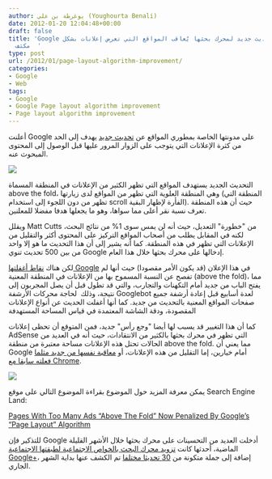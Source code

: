 ```yaml
---
author: يوغرطة بن علي (Youghourta Benali)
date: 2012-01-20 12:04:48+00:00
draft: false
title: 'Google تعلن عن تحديث جديد لمحرك بحثها يُعاقب المواقع التي تعرض إعلانات بشكل
  مكثف  '
type: post
url: /2012/01/page-layout-algorithm-improvement/
categories:
- Google
- Web
tags:
- Google
- Google Page layout algorithm improvement
- Page layout algorithm improvement
---
```


أعلنت Google على مدونتها الخاصة بمطوري المواقع عن [تحديث جديد](http://googlewebmastercentral.blogspot.com/2012/01/page-layout-algorithm-improvement.html) يهدف إلى الحد من كثرة الإعلانات التي يتوجب على الزوار المرور عليها قبل الوصول إلى المحتوى المبحوث عنه.




[![](https://www.it-scoop.com/wp-content/uploads/2012/01/google-logo.jpg)
](https://www.it-scoop.com/wp-content/uploads/2012/01/google-logo.jpg)




التحديث الجديد يستهدف المواقع التي تظهر الكثير من الإعلانات في المنطقة المسماة above the fold، وهي المنطقة العلوية التي تظهر من المواقع لدى زيارتها (المنطقة التي تظهر من دون اللجوء إلى استخدام scroll الفأرة لإظهار البقية). حيث أن هذه المنطقة تعرف نسبة نقر أعلى مما سواها، وهو ما يجعلها هدفا مفضلا للمعلنين.




ويقلل Matt Cutts من "خطورة" التعديل، حيث أنه لن يمس سوى 1% من نتائج البحث، لكنه في المقابل يطلب من أصحاب المواقع التركيز على المحتوى أكثر والتقليل من الإعلانات التي تظهر في هذه المنطقة. كما أنه يشير إلى أن هذا التحديث ما هو إلا واحد من بين 500 تحديث تنوي Google إدخالها على محرك بحثها خلال هذا العام.




لكن هناك [نقاط أغفلتها Google](http://www.ghacks.net/2012/01/20/to-many-ads-above-the-fold-are-bad-says-google/) في هذا الإعلان (قد يكون الأمر مقصودا) حيث أنها لم تفصح عن النسبة المسموح بها من الإعلانات في المنطقة المعنية (above the fold)، مما يفتح الباب من جديد أمام التكهنات والتجارب، والتي قد تطول قبل أن يصل المجربون إلى نتيجة، وذلك  لحاجة محركات الأرشفة Googlebot لعدة أسابيع قبل إعادة أرشفة جميع صفحات المواقع المعنية بالتحديث من جديد. كما أنها أغفلت الحديث عن أنواع الإعلانات المقصودة، ودقة الشاشة المعتمدة في قياس المساحة المستهدفة




كما أن هذا التغيير قد يسبب لها أيضا "وجع رأس" جديد، فمن المتوقع أن تحظى إعلانات AdSense التي تظهر في محرك بحثها بالكثير من الانتقادات، حيث أنه في العديد من الحالات تحتل هذه الإعلانات مساحة معتبرة من منطقة above the fold. مما يعني أن Google أمام خيارين، إما التقليل من هذه الإعلانات، أو [معاقبة نفسها من جديد مثلما فعلته سابقا مع Chrome](https://www.it-scoop.com/2012/01/chrome-page-pagerank-reduced/).




[![](https://www.it-scoop.com/wp-content/uploads/2012/01/google-search-ads-300x243.jpg)
](https://www.it-scoop.com/wp-content/uploads/2012/01/google-search-ads.jpg)




يمكن معرفة المزيد حول الموضوع بقراءة الموضوع التالي على موقع Search Engine Land:




[Pages With Too Many Ads “Above The Fold” Now Penalized By Google’s “Page Layout” Algorithm](http://searchengineland.com/too-many-ads-above-the-fold-now-penalized-by-googles-page-layout-algo-108613)




للتذكير فإن Google أدخلت العديد من التحسينات على محرك بحثها خلال الأشهر القليلة الماضية، أحدثها كانت [تزويد محرك البحث بالخواص الاجتماعية لطبقتها الاجتماعية Google+](https://www.it-scoop.com/2012/01/google-makes-its-search-more-social/)، إضافة إلى جملة متكونة من [30 تحديثا مختلفا](https://www.it-scoop.com/2012/01/google-30-search-quality-changes%e2%80%8e/) تم الكشف عنها بداية الشهر الجاري.
